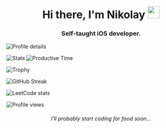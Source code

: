 <h1 align="center">Hi there, I'm Nikolay</a> 
<img src="https://github.com/blackcater/blackcater/raw/main/images/Hi.gif" height="32"/></h1>
<h3 align="center">Self-taught iOS developer.</h3>

![Profile details](https://github-profile-summary-cards.vercel.app/api/cards/profile-details?username=ClearCut3000&theme=solarized_dark)

![Stats](https://github-profile-summary-cards.vercel.app/api/cards/stats?username=ClearCut3000&theme=solarized_dark)
![Productive Time](https://github-profile-summary-cards.vercel.app/api/cards/productive-time?username=ClearCut3000&theme=solarized_dark)


![Trophy](https://github-profile-trophy.vercel.app/?username=ClearCut3000&theme=onedark&margin-w=15&row=1)

![GitHub Streak](https://github-readme-streak-stats.herokuapp.com/?user=ClearCut3000&theme=dark)

![LeetCode stats](https://leetcode-stats-six.vercel.app/api?username=ClearCut3000&theme=dark)

![Profile views](https://komarev.com/ghpvc/?username=ClearCut3000)



<h6 align="center">I'll probably start coding for food soon...</h6>

